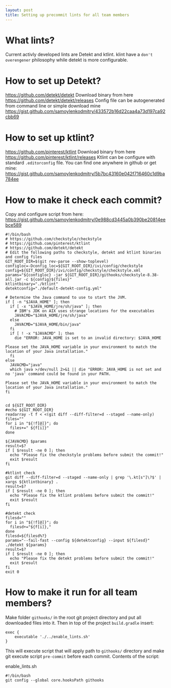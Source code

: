 ```yaml
---
layout: post
title: Setting up precommit lints for all team members
---
```

# What lints?

Current activly developed lints are Detekt and ktlint. klint have a `don't overengener` philosophy while detekt is more configurable.

# How to set up Detekt?

https://github.com/detekt/detekt
Download binary from here https://github.com/detekt/detekt/releases
Config file can be autogenerated from command line or simple download mine https://gist.github.com/samoylenkodmitry/433572b16d22caa4a73d197ca92cbb69

# How to set up ktlint?

https://github.com/pinterest/ktlint
Download binary from here https://github.com/pinterest/ktlint/releases
Ktlint can be configure with standard `.editorconfig` file. You can find one anywhere in github or get mine: 
https://gist.github.com/samoylenkodmitry/5b7bc43160e042f716460c1d9ba784ee

# How to make it check each commit?

Copy and configure script from here: 
https://gist.github.com/samoylenkodmitry/0e988cd3445a0b390be20814eebce589

```
#!/bin/bash
# https://github.com/checkstyle/checkstyle
# https://github.com/pinterest/ktlint
# https://github.com/detekt/detekt
# Edit the following paths to checkstyle, detekt and ktlint binaries and config files
GIT_ROOT_DIR=$(git rev-parse --show-toplevel)
configloc=-Dconfig_loc=${GIT_ROOT_DIR}/ivi/config/checkstyle
config=${GIT_ROOT_DIR}/ivi/config/checkstyle/checkstyle.xml
params="${configloc} -jar ${GIT_ROOT_DIR}/githooks/checkstyle-8.38-all.jar -c ${config}${files}"
ktlintbinary="./ktlint"
detektconfig="./default-detekt-config.yml"

# Determine the Java command to use to start the JVM.
if [ -n "$JAVA_HOME" ]; then
  if [ -x "$JAVA_HOME/jre/sh/java" ]; then
    # IBM's JDK on AIX uses strange locations for the executables
    JAVACMD="$JAVA_HOME/jre/sh/java"
  else
    JAVACMD="$JAVA_HOME/bin/java"
  fi
  if [ ! -x "$JAVACMD" ]; then
    die "ERROR: JAVA_HOME is set to an invalid directory: $JAVA_HOME

Please set the JAVA_HOME variable in your environment to match the
location of your Java installation."
  fi
else
  JAVACMD="java"
  which java >/dev/null 2>&1 || die "ERROR: JAVA_HOME is not set and no 'java' command could be found in your PATH.

Please set the JAVA_HOME variable in your environment to match the
location of your Java installation."
fi


cd ${GIT_ROOT_DIR}
#echo ${GIT_ROOT_DIR}
readarray -t f < <(git diff --diff-filter=d --staged --name-only)
files=""
for i in "${!f[@]}"; do
  files+=" ${f[i]}"
done

${JAVACMD} $params
result=$?
if [ $result -ne 0 ]; then
  echo "Please fix the checkstyle problems before submit the commit!"
  exit $result
fi

#ktlint check
git diff --diff-filter=d --staged --name-only | grep '\.kt[s"]\?$' | xargs ${ktlintbinary} .
result=$?
if [ $result -ne 0 ]; then
  echo "Please fix the ktlint problems before submit the commit!"
  exit $result
fi

#detekt check
filesd=""
for i in "${!f[@]}"; do
  filesd+="${f[i]},"
done
filesd=${filesd%?}
params="--fail-fast --config ${detektconfig} --input ${filesd}"
./detekt ${params}
result=$?
if [ $result -ne 0 ]; then
  echo "Please fix the detekt problems before submit the commit!"
  exit $result
fi
exit 0

```

# How to make it run for all team members?

Make folder `githooks/` in the root git project directory and put all downloaded files into it.
Then in top of the project `build.gradle` insert:

```
exec {
	executable './../enable_lints.sh'
}
```

This will execute script that will apply path to `githooks/` directory and make git execute script `pre-commit` before each commit. Contents of the script:

enable_lints.sh
```
#!/bin/bash
git config --global core.hooksPath githooks
```
